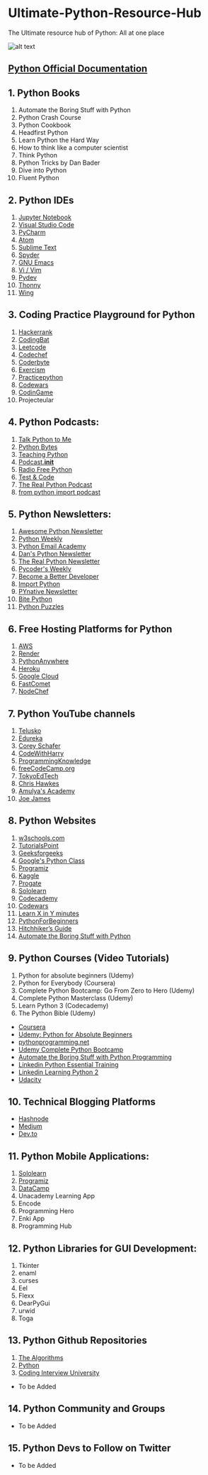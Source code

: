 # Ultimate-Python-Resource-Hub
The Ultimate resource hub of Python: All at one place

![alt text](https://github.com/ayushi7rawat/Ultimate-Python-Resource-Hub/blob/master/cover.png)

## [Python Official Documentation](https://docs.python.org/3/)

## 1. Python Books
1. Automate the Boring Stuff with Python
2. Python Crash Course
3. Python Cookbook
4. Headfirst Python
5. Learn Python the Hard Way
6. How to think like a computer scientist
7. Think Python
8. Python Tricks by Dan Bader
9. Dive into Python
10. Fluent Python

## 2. Python IDEs
1. [Jupyter Notebook](https://jupyter.org/install)
2. [Visual Studio Code](https://code.visualstudio.com/download)
3. [PyCharm](https://www.jetbrains.com/pycharm/download/#section=windows)
4. [Atom](https://atom.io/)
5. [Sublime Text](https://www.sublimetext.com/3)
6. [Spyder](https://www.spyder-ide.org/)
7. [GNU Emacs](https://www.gnu.org/software/emacs/download.html)
8. [Vi / Vim](https://www.vim.org/)
9. [Pydev](https://www.pydev.org/download.html)
10. [Thonny](https://thonny.org/)
11. [Wing](https://wingware.com/downloads)

## 3. Coding Practice Playground for Python
1. [Hackerrank](https://www.hackerrank.com/dashboard)
2. [CodingBat](https://codingbat.com/python)
3. [Leetcode](https://leetcode.com/problemset/all/?difficulty=Easy)
4. [Codechef](https://www.codechef.com/problems/easy)
5. [Coderbyte](https://coderbyte.com/)
6. [Exercism](https://exercism.io/)
7. [Practicepython](http://www.practicepython.org/)
8. [Codewars](https://www.codewars.com/)
9. [CodinGame](https://www.codingame.com/)
10. Projecteular

## 4. Python Podcasts:
1. [Talk Python to Me](https://talkpython.fm/)
2. [Python Bytes](https://pythonbytes.fm/)
3. [Teaching Python](https://www.teachingpython.fm/)
4. [Podcast.__init__ ](https://www.pythonpodcast.com/)
5. [Radio Free Python](http://radiofreepython.com/)
6. [Test & Code](https://testandcode.com/)
7. [The Real Python Podcast](https://realpython.com/podcasts/rpp/)
8. [from python import podcast](https://www.frompythonimportpodcast.com/)
 
## 5. Python Newsletters:
1. [Awesome Python Newsletter](https://python.libhunt.com/newsletter)
2. [Python Weekly](https://www.pythonweekly.com/)
3. [Python Email Academy](https://inboxreads.co/n/python-email-academy)
4. [Dan's Python Newsletter](https://dbader.org/newsletter)
5. [The Real Python Newsletter](https://realpython.com/newsletter/)
6. [Pycoder's Weekly](https://pycoders.com/)
7. [Become a Better Developer](https://lerner.co.il/newsletter/)
8. [Import Python](https://importpython.com/newsletter/)
9. [PYnative Newsletter](https://pynative.com/newsletter/)
10. [Bite Python](http://newsletter.pythontips.com/)
11. [Python Puzzles ](https://app.finxter.com/learn/computer/science/)
 
## 6. Free Hosting Platforms for Python
1. [AWS](https://aws.amazon.com/)
2. [Render](https://render.com/)
3. [PythonAnywhere](https://www.pythonanywhere.com/?affiliate_id=0048f655)
4. [Heroku](https://www.heroku.com/)
5. [Google Cloud](https://cloud.google.com/)
6. [FastComet](https://www.fastcomet.com/)
7. [NodeChef](https://www.nodechef.com/)

## 7. Python YouTube channels
1. [Telusko](https://www.youtube.com/user/javaboynavin)
2. [Edureka ](https://www.youtube.com/watch?v=WGJJIrtnfpk&list=PL9ooVrP1hQOHY-BeYrKHDrHKphsJOyRyu)
3. [Corey Schafer](https://www.youtube.com/user/schafer5)
4. [CodeWithHarry](https://www.youtube.com/channel/UCeVMnSShP_Iviwkknt83cww)
5. [ProgrammingKnowledge](https://www.youtube.com/watch?v=E9U-EBG8jVk&list=RDQMgTJmXAVobVk&start_radio=1)
6. [freeCodeCamp.org](https://www.youtube.com/watch?v=rfscVS0vtbw)
7. [TokyoEdTech](https://www.youtube.com/channel/UC2vm-0XX5RkWCXWwtBZGOXg)
8. [Chris Hawkes](https://www.youtube.com/user/noobtoprofessional)
9. [Amulya's Academy](https://www.youtube.com/channel/UCIgXF0FrYJL0a6sMsRIsLvA)
10. [Joe James](https://www.youtube.com/user/joejamesusa)

## 8. Python Websites
1. [w3schools.com](https://www.w3schools.com/python/)
2. [TutorialsPoint](https://www.tutorialspoint.com/python/index.htm)
3. [Geeksforgeeks](https://www.geeksforgeeks.org/python-programming-language/?source=google&medium=cpc&device=c&keyword=for%20loop%20python&matchtype=b&gclid=Cj0KCQjwnqH7BRDdARIsACTSAdvzWcMAnB8arukOOwyBVvJ6R3vbh7XQmWDjRMzKA_oaLVtvDsupwL0aAsDlEALw_wcB)
4. [Google's Python Class](https://developers.google.com/edu/python)
5. [Programiz](https://www.programiz.com/python-programming)
6. [Kaggle](https://www.kaggle.com/learn/python)
7. [Progate](https://progate.com/languages/python)
8. [Sololearn](https://www.sololearn.com/)
9. [ Codecademy](https://www.codecademy.com/) 
10. [Codewars](https://www.codewars.com/)
11. [Learn X in Y minutes](https://learnxinyminutes.com/docs/python/)
12. [PythonForBeginners](https://www.pythonforbeginners.com/basics/python-pip-usage)
13. [Hitchhiker’s Guide](https://docs.python-guide.org/)
14. [Automate the Boring Stuff with Python](https://automatetheboringstuff.com/)

## 9. Python Courses (Video Tutorials)
1. Python for absolute beginners (Udemy)
2. Python for Everybody (Coursera)
3. Complete Python Bootcamp: Go From Zero to Hero (Udemy)
4. Complete Python Masterclass (Udemy)
5. Learn Python 3 (Codecademy)
6. The Python Bible (Udemy)
- [Coursera](https://www.coursera.org/learn/python-network-data)
- [Udemy: Python for Absolute Beginners](https://www.udemy.com/course/python-for-absolute-beginners-u/)
- [pythonprogramming.net](https://pythonprogramming.net/)
- [Udemy Complete Python Bootcamp](https://www.udemy.com/course/complete-python-bootcamp/)
- [Automate the Boring Stuff with Python Programming](https://www.udemy.com/course/automate/)
- [Linkedin Python Essential Training](https://www.linkedin.com/learning/python-essential-training-2/welcome)
- [Linkedin Learning Python 2](https://www.linkedin.com/learning/learning-python-2/welcome)
- [Udacity](https://www.udacity.com/course/introduction-to-python--ud1110)

## 10. Technical Blogging Platforms
- [Hashnode](https://hashnode.com/)
- [Medium](https://medium.com/)
- [Dev.to](https://dev.to/)


## 11. Python Mobile Applications:
1. [Sololearn](https://play.google.com/store/apps/details?id=com.sololearn.python)
2. [Programiz](https://play.google.com/store/apps/details?id=com.programiz.learnpython)
3. [DataCamp](https://play.google.com/store/apps/details?id=com.datacamp)
4. Unacademy Learning App
5. Encode
6. Programming Hero
7. Enki App
8. Programming Hub


## 12. Python Libraries for GUI Development:
1. Tkinter
2. enaml
3. curses
4. Eel
5. Flexx
6. DearPyGui
7. urwid
8. Toga

## 13. Python Github Repositories  
1. [The Algorithms](https://github.com/TheAlgorithms/Python)
2. [Python](https://github.com/python)
3. [Coding Interview University](https://github.com/jwasham/coding-interview-university)
- To be Added

## 14. Python Community and Groups
- To be Added

## 15. Python Devs to Follow on Twitter
- To be Added
